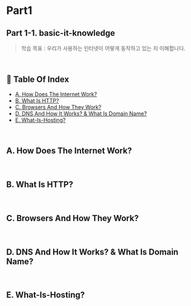 # Part1 
## Part 1-1. basic-it-knowledge
> 학습 목표 : 우리가 사용하는 인터넷이 어떻게 동작하고 있는 지 이해합니다.
<br/>

## 📑 Table Of Index
- [A. How Does The Internet Work?](#A.-How-Does-The-Internet-Work?)
- [B. What Is HTTP?](#B.-What-Is-HTTP?)
- [C. Browsers And How They Work?](#C.-Browsers-And-How-They-Work?)
- [D. DNS And How It Works? & What Is Domain Name?](#D.-DNS-And-How-It-Works?-&-What-Is-Domain-Name?)
- [E. What-Is-Hosting?](#E.-What-Is-Hosting?)
<br/>

## A. How Does The Internet Work?
<br/>

## B. What Is HTTP?
<br/>

## C. Browsers And How They Work?
<br/>

## D. DNS And How It Works? & What Is Domain Name?
<br/>

## E. What-Is-Hosting?
<br/>
